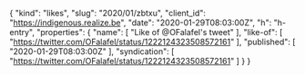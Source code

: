 {
  "kind": "likes",
  "slug": "2020/01/zbtxu",
  "client_id": "https://indigenous.realize.be",
  "date": "2020-01-29T08:03:00Z",
  "h": "h-entry",
  "properties": {
    "name": [
      "Like of @OFalafel's tweet"
    ],
    "like-of": [
      "https://twitter.com/OFalafel/status/1222124323508572161"
    ],
    "published": [
      "2020-01-29T08:03:00Z"
    ],
    "syndication": [
      "https://twitter.com/OFalafel/status/1222124323508572161"
    ]
  }
}
